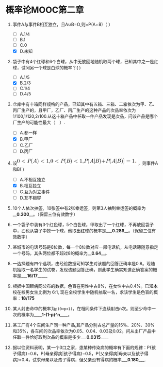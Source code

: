 # 概率论MOOC第二章

1. 事件A与事件B相互独立，且A∪B=Ω,则=P(A∩B)（    ）

    * [ ] A.1/4
    * [ ] B.1
    * [ ] C.0
    * [X] D.未知
2. 袋子中有4个红球和6个白球，从中无放回地随机取两个球，已知其中之一是红球，试问另一个球是白球的概率？( )

    * [ ] A.1/5
    * [X] B.2/3
    * [ ] C.1/4
    * [ ] D.4/5
3. ‌仓库中有十箱同样规格的产品，已知其中有五箱、三箱、二箱依次为甲、乙、丙厂生产的，且甲厂，乙厂、丙厂生产的这种产品的次品率依次为1/100,1/120,2/100.从这十箱产品中任取一件产品发现是次品，问该产品是哪个厂生产的可能性最大（　）.

    * [ ] A.都一样
    * [X] B.甲厂
    * [ ] C.乙厂
    * [ ] D.丙厂
4. 设![image](assets/image-20230927221510-i0r9usw.png)，则事件A和B( )

    * [ ] A.不相互独立
    * [X] B.相互独立
    * [ ] C.互为对立事件
    * [ ] D.互不相容
5. 10个人依次抽签，10张签中有2张幸运签，则第3人抽到幸运签的概率为__**0.200**__。（保留三位有效数字）
6. 一个袋子中装有3个红色球，5个白色球，甲取出了一个红球，不再放回袋子中，乙也从袋子中摸一个球，他取出红球的概率是___**0.286**__。（保留三位有效数字）
7. 某城市的电话号码是8位数，每一个8位数对应一部电话机，从电话簿随意指定一个号码，其头两位都不超过8的概率为__**0.64**__。
8. 一选择题有四个选项，由经验数据可知学生对该题的回答正确率是0.8。现随机抽取一名学生的试卷，发现该题回答正确，则此学生确实知道正确答案的概率是___**16/17**_____
9. ‍根据中国眼病网公布的数据，色盲在男性中占8%，在女性中占0.4%。已知本校在校男女生比例为 6:1,  现在全校学生中随机抽取一名，求该学生是色盲的概率：**18/175**
10. 某人射击命中的概率为`p(0<p<1)`​，在相同条件下连续射击n次。则至少命中一次的概率为____**1-(1-p)^n**____。
11. 某工厂有4个车间生产同一种产品,其产品分别占总产量的15%、20%、30%和35%，各车间的次品率依次为0.05、0.04、0.03及0.02。问从出厂产品中任取一件恰好取到次品的概率是多少___**0.0315**____
12. 据以往资料表明，某一个3口之家，患某种传染病的概率有下面的规律：‌‏P{孩子得病}=0.6，P{母亲得病|孩子得病}=0.5，P{父亲得病|母亲以及孩子得病}=0.4，试求母亲以及孩子得病，但父亲没有得病的概率___**0.180**___.

‍
